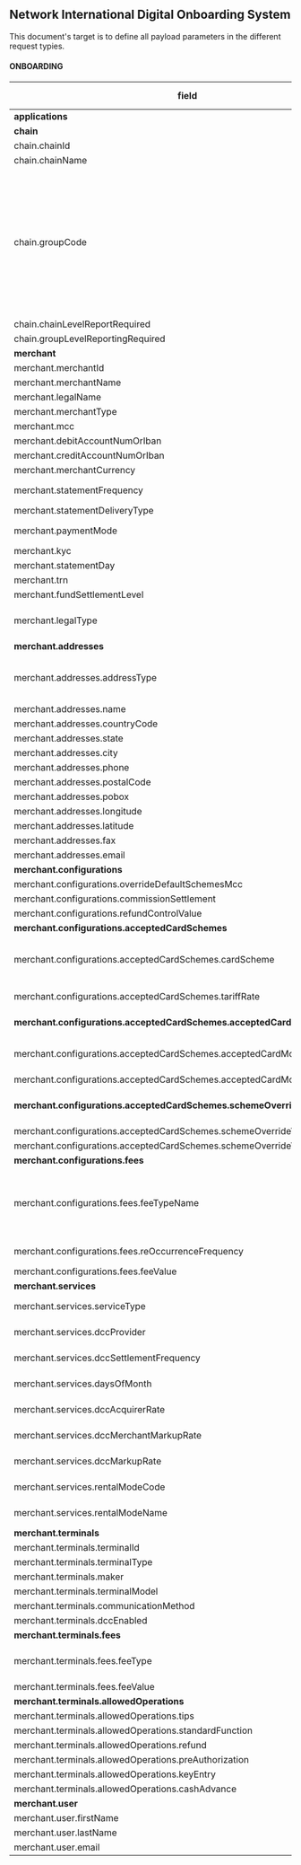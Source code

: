 
## Network International Digital Onboarding System
This document's target is to define all payload parameters in the different request typies.
#### ONBOARDING
| **field** | **Type** |**length**|**possible values**|**Way4**	|**Base24**|**Self-Services**|**MC-3D**|**Payload**
|--|--|--|--|--|--|--|--|--|
|**applications**| object[] |N/A ||mandatory|mandatory | | | | |
|**chain**| object |N/A ||optional|N/A | | | |
|chain.chainId| alphanumeric | 25|| mandatory|N/A | | | | |
|chain.chainName| alphanumeric  | 100|| mandatory| N/A| | | | |
|chain.groupCode| alphabetic  | 10|AFG,  ALIMIGS, ASECYBS, ASEMIGS, ATG, BRLADP, DARADP, DDF, DET, DTR, EAM, ECMMIGS, EHMMIGS, EHSADP, ETI, ETS, FLD, FLN, JMB, JUM, KSA, MTOMOTO, OTH, RLG, ROTADP, RTA, SDG, TRNADP, TRNCYBS, TRNMIGS, TRNMOTO, TRNMPOS, TRNPOS, TRNSABR| mandatory| N/A| | | | |
|chain.chainLevelReportRequired| boolean |5 || mandatory|N/A | | | | |
|chain.groupLevelReportingRequired| boolean | 5||mandatory |N/A | | | | |
|**merchant**  |object[]  |N/A ||mandatory | mandatory| | | | |
|merchant.merchantId  |alphanumeric|25 ||mandatory |mandatory | | | |
|merchant.merchantName|alphanumeric|100||mandatory | mandatory| | | |
|merchant.legalName|alphanumeric|100 ||mandatory | | | | |
|merchant.merchantType|alphanumeric|4||mandatory |mandatory | | | |
|merchant.mcc|numeric|5||mandatory || | | |
|merchant.debitAccountNumOrIban|alphanumeric|25 ||mandatory | N/A| | | |
|merchant.creditAccountNumOrIban|alphanumeric|25 ||mandatory |N/A | | | |
|merchant.merchantCurrency|alphabetic|4 ||mandatory |mandatory | | | |
|merchant.statementFrequency|alphabetic|10|DAILY, WEEKLY, MONTHLY|mandatory |N/A | | | |
|merchant.statementDeliveryType|alphabetic|5|Email, Fax|mandatory | N/A| | | |
|merchant.paymentMode|alphabetic|3|EFT, EQ, FN, IFT, MC, NN, OB, TT |mandatory |N/A| | | |
|merchant.kyc|boolean|5 ||mandatory |N/A | | | |
|merchant.statementDay|numeric|2 ||mandatory |N/A | | | |
|merchant.trn|alphanumeric|15 ||mandatory | N/A| | | |
|merchant.fundSettlementLevel|alphabetic|1 |O, U|optional |N/A| | | |
|merchant.legalType|alphanumeric|25 |LLC, SOLE_PROPRIETOR, PARTNERSHIP, FREE_ZONE|optional |N/A| | | |
|**merchant.addresses**|object[]|N/A ||mandatory |mandatory | | |
|merchant.addresses.addressType|alphabetic|25 |DEFAULT,  STMT_ADDR,  PAYM_ADDR,  CORRESPONDING,  TRADING|mandatory |mandatory | | |
|merchant.addresses.name |alphanumeric|100 ||mandatory|N/A| | | |
|merchant.addresses.countryCode|alphabetic|4 ||mandatory |mandatory|| | 
|merchant.addresses.state|alphabetic|100 ||option | optional  | | |
|merchant.addresses.city|alphabetic|100 ||mandatory | optional| | | |
|merchant.addresses.phone|numeric|25 ||optional |optional| | | |
|merchant.addresses.postalCode|numeric|25 ||mandatory |optional| | | |
|merchant.addresses.pobox|numeric|25 ||optional | optional|| | |
|merchant.addresses.longitude|numeric|25 ||optional |N/A| | | |
|merchant.addresses.latitude|numeric|25 ||optional |N/A | | | |
|merchant.addresses.fax|numeric|25 ||optional |N/A | | | |
|merchant.addresses.email|alphanumeric|256 ||mandatory |optional| | | |
|**merchant.configurations**|object|N/A||mandatory |mandatory | | | |
|merchant.configurations.overrideDefaultSchemesMcc|boolean|5||optional |N/A | | | |
|merchant.configurations.commissionSettlement|alphabetic|15|NEXT_STTLM,  M1|mandatory |N/A | | | |
|merchant.configurations.refundControlValue|alphabetic|1|G, R, C, N|mandatory | N/A| | | |
|**merchant.configurations.acceptedCardSchemes**|object[]|N/A||mandatory |mandatory | | | |
|merchant.configurations.acceptedCardSchemes.cardScheme|alphabetic|4|VISA, MC, PL, JCB, CUP, MER, DCI, AMEX, TBOD, DODB, DOCR, DOHY, SBOC, SBOD, DOPR|mandatory |mandatory | | | |
|merchant.configurations.acceptedCardSchemes.tariffRate|numeric|10||mandatory in case of simple pricing merchants | N/A| | | |
|**merchant.configurations.acceptedCardSchemes.acceptedCardModes**|object[]|N/A||mandatory in case of complex pricing merchants |N/A || | |
|merchant.configurations.acceptedCardSchemes.acceptedCardModes.modeName|alphabetic|15|ELECTRONIC, MANUAL, INTERNATIONAL, DOMESTIC, PREMIUM|mandatory |N/A | | | |
|merchant.configurations.acceptedCardSchemes.acceptedCardModes.rate|numeric|10|||N/A | | | |
|**merchant.configurations.acceptedCardSchemes.schemeOverrideValue**|object|N/A||mandatory in case overrideDefaultSchemesMcc is true| N/A| | | |
|merchant.configurations.acceptedCardSchemes.schemeOverrideValue.mcc|numeric|5||mandatory|N/A | | | |
|merchant.configurations.acceptedCardSchemes.schemeOverrideValue.dbaName|alphanumeric|100||mandatory|N/A | | | |
|**merchant.configurations.fees**|object[]|N/A||mandatory | N/A| | | |
|merchant.configurations.fees.feeTypeName|alphabetic|15|MIS, ACQ_MMBR_FEE, MFEE_STRT, MFEE_FRD_HND, FRAUD_HAND_FEE, TRANS_FEE, REFUND_FEE|mandatory | N/A| | | |
|merchant.configurations.fees.reOccurrenceFrequency|alphabetic|10|DAILY, WEEKLY, MONTHLY|mandatory |N/A| | | |
|merchant.configurations.fees.feeValue|numeric|10|||N/A| | | |
|**merchant.services**|object[]|N/A|| | N/A| | | |
|merchant.services.serviceType|alphabetic|15|DCC, RENTAL, MC_3D_SECURE|mandatory |N/A| | | |
|merchant.services.dccProvider|alphabetic|2|PP, FX|mandatory in case of serviceType is DCC |N/A | | | |
|merchant.services.dccSettlementFrequency|alphabetic|10|DAILY, WEEKLY, MONTHLY|mandatory in case of serviceType is DCC |N/A | | | |
|merchant.services.daysOfMonth|numeric|2||mandatory in case of serviceType is DCC |N/A | | | |
|merchant.services.dccAcquirerRate|numeric|10||mandatory in case of serviceType is DCC |N/A | | | |
|merchant.services.dccMerchantMarkupRate|numeric|10||mandatory in case of serviceType is DCC |N/A | | | |
|merchant.services.dccMarkupRate|numeric|10||mandatory in case of serviceType is 'DCC' |N/A | | | |
|merchant.services.rentalModeCode|alphabetic|10|CASH, CHEQUE|mandatory in case of serviceType is 'RENTAL' |N/A| | | |
|merchant.services.rentalModeName|alphabetic|10||mandatory in case of serviceType is 'RENTAL' |N/A| | | |
|**merchant.terminals**|object[]|N/A||optionalMandatory |Mandatory| | | |
|merchant.terminals.terminalId|alphanumeric|25||mandatory |mandatory | | | |
|merchant.terminals.terminalType|alphanumeric|10||mandatory |N/A| | | |
|merchant.terminals.maker|alphanumeric|10||mandatory |N/A| | | | |
|merchant.terminals.terminalModel|alphanumeric|25||mandatory |N/A | | | |
|merchant.terminals.communicationMethod|alphanumeric|10|SG,  GPRS_SIM|mandatory |N/A| | | |
|merchant.terminals.dccEnabled|boolean|5||mandatory |N/A | | | |
|**merchant.terminals.fees**|object[]|N/A||mandatory | N/A| | | |
|merchant.terminals.fees.feeType|alphabetic|25|SIM_FEE,  GPRS_FEE,  TERMINAL_RENTAL_FEE,  INS_FEE|mandatory |N/A | | | |
|merchant.terminals.fees.feeValue|numeric|10||mandatory | N/A| | | |
|**merchant.terminals.allowedOperations**|object|N/A||optional |N/A | | | |
|merchant.terminals.allowedOperations.tips|boolean|5||optional | N/A| | | |
|merchant.terminals.allowedOperations.standardFunction||boolean|5|optional |N/A | | | |
|merchant.terminals.allowedOperations.refund|boolean|5||optional | N/A| | | |
|merchant.terminals.allowedOperations.preAuthorization|boolean|5||optional |N/A | | | |
|merchant.terminals.allowedOperations.keyEntry|boolean|5||optional | N/A| | | |
|merchant.terminals.allowedOperations.cashAdvance|boolean|5||optional | N/A| | | |
|**merchant.user**|object|N/A||N/A | | | | |
|merchant.user.firstName|alphanumeric|100||N/A |N/A | | | |
|merchant.user.lastName|alphanumeric|100||N/A | N/A| | | |
|merchant.user.email|alphanumeric|256||N/A | N/A| | | |
<!--stackedit_data:
eyJoaXN0b3J5IjpbNjcxMDE4ODQyLC0xNTE0NTg1MjE5LDE5OD
gwNzE0MzQsLTIxMzI4MDU5ODMsNTk5MDI4NTUsMjA5MTAwMjA1
MywtMTI4NDI5Mzg3Miw5Mzg1Njk0MjAsLTgwMzg5MTI2NiwtMT
g5OTc3MjM0LDUzMTM1NTg0Niw5NzgwMTIxMDksLTIwODk0NTc2
OCwtMTE0MzEwMzIyLDE5MzU4MjQwMTgsNjY4NzI2NDc4XX0=
-->